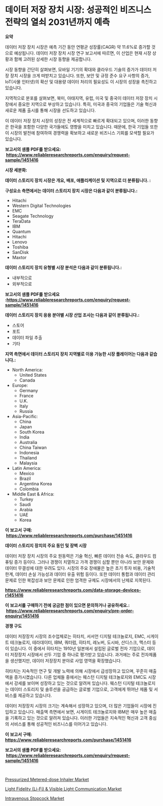 <p><h1>데이터 저장 장치 시장: 성공적인 비즈니스 전략의 열쇠 2031년까지 예측</h1></p><p><strong>요약</strong></p>
<p><p>데이터 저장 장치 시장은 예측 기간 동안 연평균 성장률(CAGR) 약 11.6%로 증가할 것으로 예상됩니다. 데이터 저장 장치 시장 연구 보고서에 따르면, 이 산업은 현재 시장 상황과 함께 고려된 상세한 시장 동향을 제공합니다.</p><p>시장 동향을 간단히 살펴보면, 모바일 기기의 확대와 클라우드 기술의 증가가 데이터 저장 장치 시장을 크게 떠받치고 있습니다. 또한, 보안 및 규정 준수 요구 사항의 증가, IoT(사물 인터넷)의 확산 및 대용량 데이터 처리의 필요성도 이 시장의 성장을 촉진하고 있습니다.</p><p>지역적으로 분포를 살펴보면, 북미, 아태지역, 유럽, 미국 및 중국이 데이터 저장 장치 시장에서 중요한 지역으로 부상하고 있습니다. 특히, 미국과 중국의 기업들은 기술 혁신과 새로운 제품 출시를 통해 시장을 선도하고 있습니다.</p><p>이 데이터 저장 장치 시장의 성장은 전 세계적으로 빠르게 확대되고 있으며, 이러한 동향은 한국을 포함한 다양한 국가들에도 영향을 미치고 있습니다. 때문에, 한국 기업들 또한 이 시장의 발전에 참여하여 경쟁력을 확보하고 새로운 비즈니스 기회를 모색할 필요가 있습니다.</p></p>
<p><strong>보고서의 샘플 PDF를 받으세요: &nbsp;<a href="https://www.reliableresearchreports.com/enquiry/request-sample/1451416">https://www.reliableresearchreports.com/enquiry/request-sample/1451416</a></strong></p>
<p><strong>시장 세분화:</strong></p>
<p><strong> 데이터 스토리지 장치 시장은 개요, 배포, 애플리케이션 및 지역으로 더 분류됩니다. :</strong></p>
<p><strong>구성요소 측면에서는 데이터 스토리지 장치 시장은 다음과 같이 분류됩니다.:</strong></p>
<p><ul><li>Hitachi</li><li>Western Digital Technologies</li><li>EMC</li><li>Seagate Technology</li><li>TeraData</li><li>IBM</li><li>Quantum</li><li>Hitachi</li><li>Lenovo</li><li>Toshiba</li><li>SanDisk</li><li>Maxtor</li></ul></p>
<p><strong> 데이터 스토리지 장치 유형별 시장 분석은 다음과 같이 분류됩니다.:</strong></p>
<p><ul><li>내부적으로</li><li>외부적으로</li></ul></p>
<p><strong>보고서의 샘플 PDF를 받으세요 :<a href="https://www.reliableresearchreports.com/enquiry/request-sample/1451416">https://www.reliableresearchreports.com/enquiry/request-sample/1451416</a></strong></p>
<p><strong> 데이터 스토리지 장치 응용 분야별 시장 산업 조사는 다음과 같이 분류됩니다.:</strong></p>
<p><ul><li>스토어</li><li>포트</li><li>데이터 파일 추출</li><li>기타</li></ul></p>
<p><strong>지역 측면에서 데이터 스토리지 장치 지역별로 이용 가능한 시장 플레이어는 다음과 같습니다.:</strong></p>
<p><ul>
    <li>
        North America:
        <ul>
            <li>United States</li>
            <li>Canada</li>
        </ul>
    </li>
    <li>
        Europe:
        <ul>
            <li>Germany</li>
            <li>France</li>
            <li>U.K.</li>
            <li>Italy</li>
            <li>Russia</li>
        </ul>
    </li>
    <li>
        Asia-Pacific:
        <ul>
            <li>China</li>
            <li>Japan</li>
            <li>South Korea</li>
            <li>India</li>
            <li>Australia</li>
            <li>China Taiwan</li>
            <li>Indonesia</li>
            <li>Thailand</li>
            <li>Malaysia</li>
        </ul>
    </li>
    <li>
        Latin America:
        <ul>
            <li>Mexico</li>
            <li>Brazil</li>
            <li>Argentina Korea</li>
            <li>Colombia</li>
        </ul>
    </li>
    <li>
        Middle East & Africa:
        <ul>
            <li>Turkey</li>
            <li>Saudi</li>
            <li>Arabia</li>
            <li>UAE</li>
            <li>Korea</li>
        </ul>
    </li>
    </ul></p>
<p><strong>이 보고서 구매: &nbsp;<a href="https://www.reliableresearchreports.com/purchase/1451416">https://www.reliableresearchreports.com/purchase/1451416</a></strong></p>
<p><strong>데이터 스토리지 장치의 주요 동인 및 장벽 시장</strong></p>
<p><p>데이터 저장 장치 시장의 주요 원동력은 기술 혁신, 빠른 데이터 전송 속도, 클라우드 컴퓨팅 증가 등이다. 그러나 경쟁이 치열하고 가격 경쟁이 심할 뿐만 아니라 보안 문제와 데이터 무결성에 대한 우려도 있다. 시장의 주요 장애물은 높은 초기 투자 비용, 기술적 한계, 데이터 손실 가능성과 데이터 유출 위험 등이다. 또한 데이터 통합과 데이터 관리 문제로 인한 복잡성과 보안 문제로 인한 엄격한 규제도 시장에서의 난제로 지목된다.</p></p>
<p><strong><a href="https://www.reliableresearchreports.com/data-storage-devices-r1451416">https://www.reliableresearchreports.com/data-storage-devices-r1451416</a></strong></p>
<p><strong>이 보고서를 구매하기 전에 궁금한 점이 있으면 문의하거나 공유하세요.: &nbsp;<a href="https://www.reliableresearchreports.com/enquiry/pre-order-enquiry/1451416">https://www.reliableresearchreports.com/enquiry/pre-order-enquiry/1451416</a></strong></p>
<p><strong>경쟁 구도</strong></p>
<p><p>데이터 저장장치 시장의 조수업체로는 히타치, 서서언 디지털 테크놀로지, EMC, 시게이트 테크놀로지, 테라데이터, IBM, 쿼터럼, 히타치, 레노버, 도시바, 산디스크, 맥스터 등이 있습니다. 이 중에서 히타치는 1910년 일본에서 설립된 글로벌 전자 기업으로, 데이터 저장장치 시장에서 선두 기업 중 하나로 평가받고 있습니다. 과거에는 주로 전자제품을 생산했지만, 데이터 저장장치 분야로 사업 영역을 확장했습니다.</p><p>히타치는 지속적인 연구 및 개발 노력에 의해 시장에서 급성장하고 있으며, 꾸준히 매출액을 증가시켰습니다. 다른 업체들 중에서는 웨스턴 디지털 테크놀로지와 EMC도 시장에서 강세를 보이며 성장하고 있는 것으로 알려져 있습니다. 웨스턴 디지털 테크놀로지는 데이터 스토리지 및 솔루션을 공급하는 글로벌 기업으로, 고객에게 뛰어난 제품 및 서비스를 제공하고 있습니다.</p><p>데이터 저장장치 시장의 크기는 계속해서 성장하고 있으며, 더 많은 기업들이 시장에 진입하고 있습니다. 매출액 측면에서 보면, 시게이트 테크놀로지와 IBM은 매우 높은 매출을 기록하고 있는 것으로 알려져 있습니다. 이러한 기업들은 지속적인 혁신과 고객 중심의 서비스를 통해 성공적인 비즈니스를 이어가고 있습니다.</p></p>
<p><strong>이 보고서 구매: &nbsp; <a href="https://www.reliableresearchreports.com/purchase/1451416">https://www.reliableresearchreports.com/purchase/1451416</a></strong></p>
<p><strong>보고서의 샘플 PDF를 받으세요: &nbsp;<a href="https://www.reliableresearchreports.com/enquiry/request-sample/1451416">https://www.reliableresearchreports.com/enquiry/request-sample/1451416</a></strong><strong></strong></p>
<p>&nbsp;</p>
<p><p><a href="https://www.linkedin.com/pulse/pressurized-metered-dose-inhaler-market-analysis-examines-its-mg8vc?trackingId=f02XGMGMwNqdHNpDjnUTbA%3D%3D">Pressurized Metered-dose Inhaler Market</a></p><p><a href="https://www.linkedin.com/pulse/light-fidelity-li-fi-amp-visible-communication-market-size-nx31c?trackingId=fk7Ym2EVl4gKdsGILtYUxA%3D%3D">Light Fidelity (Li-Fi) & Visible Light Communication Market</a></p><p><a href="https://github.com/Chiragrp22/Market-Research-Report-List-4/blob/main/intravenous-stopcock-market.md">Intravenous Stopcock Market</a></p></p>